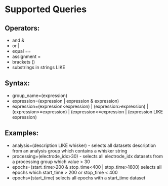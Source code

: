 Supported Queries 
==

Operators:
-
 - and &
 - or  |
 - equal ==
 - assignment =
 - brackets ()
 - substrings in strings LIKE
 
 
Syntax:
-

- group_name=(expression)
- expression=(expression | expression & expression)
- expression=(expression<expression) | (expression>expression) | (expression>=expression) | (expression<=expression | (expression LIKE expression)

Examples:
-

* analysis=(description LIKE whisker) - selects all datasets description from an analysis group which contains a whisker string
* processing=(electrode_idx>30) - selects all electrode_idx datasets from a processing group which value > 30
* epochs=(start_time>200 & stop_time<400 | stop_time>1600) selects all epochs which start_time > 200 or stop_time < 400
* epochs=(start_time) selects all epochs with a start_time dataset


 